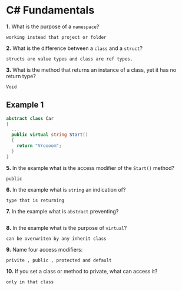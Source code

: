 # C# Fundamentals


**1.** What is the purpose of a `namespace`?
<!-- enter you answer in the space below -->
```
working instead that project or folder
```
**2.** What is the difference between a `class` and a `struct`?
<!-- enter you answer in the space below -->
```
structs are value types and class are ref types.
```
**3.** What is the method that returns an instance of a class, yet it has no return type?
<!-- enter you answer in the space below -->
```
Void
```
## Example 1
```c#
abstract class Car
{
  ...
  public virtual string Start()
  {
    return "Vroooom";
  }
}
```
**5.** In the example what is the access modifier of the `Start()` method?
<!-- enter you answer in the space below -->
```
public
```
**6.** In the example what is `string` an indication of?
<!-- enter you answer in the space below -->
```
type that is returning
```
**7.** In the example what is `abstract` preventing?
<!-- enter you answer in the space below -->
```

```
**8.** In the example what is the purpose of `virtual`?
<!-- enter you answer in the space below -->
```
can be overwriten by any inherit class
```
**9.** Name four access modifiers:
<!-- enter you answer in the space below -->
```
privite , public , protected and default
```
**10.** If you set a class or method to private, what can access it?
<!-- enter you answer in the space below -->
```
only in that class
```